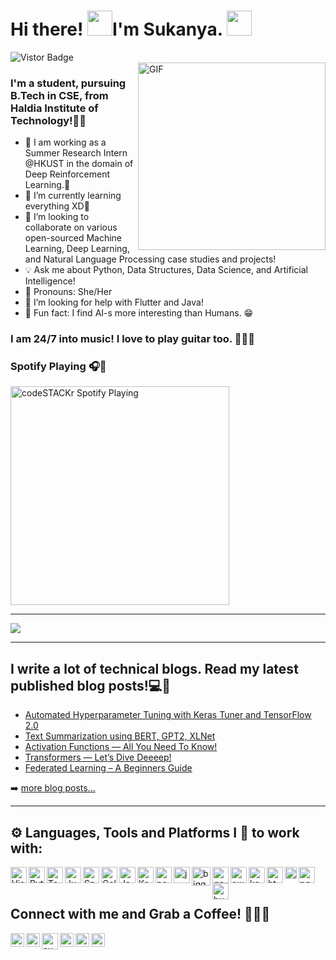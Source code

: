 <h1>Hi there! <img src="https://media.giphy.com/media/hvRJCLFzcasrR4ia7z/giphy.gif" height="40px" width="40px">I'm  Sukanya. <img src="https://i.pinimg.com/originals/9a/9a/9b/9a9a9b634f83bd01ad1318702749d7ba.png" height="40px" width="40px"></h1><a target="_blank"><img src="https://visitor-badge.glitch.me/badge?page_id=Machine-Learning-Moron.Machine-Learning-Moron" alt="Vistor Badge"></a>

<div>
<img align="right" alt="GIF" height="300px" src="https://cdn.dribbble.com/users/331265/screenshots/2498700/ana-d-small.gif"/>
</div>

### I'm a student, pursuing B.Tech in CSE, from Haldia Institute of Technology!👩‍🎓


- 🔭 I am working as a Summer Research Intern @HKUST in the domain of Deep Reinforcement Learning.🤖
- 🌱 I’m currently learning everything XD🤣
- 👯  I’m looking to collaborate on various open-sourced Machine Learning, Deep Learning, and Natural Language Processing case studies and projects!
- 💡 Ask me about Python, Data Structures, Data Science, and Artificial Intelligence!
- 👩 Pronouns: She/Her
- 🤔 I’m looking for help with Flutter and Java!
- 🤣 Fun fact: I find AI-s more interesting than Humans. 😁

### I am 24/7 into music! I love to play guitar too. 🎼🎸🎶 

### Spotify Playing 🎧👀

[<img src="https://now-playing-codestackr.vercel.app/api/spotify-playing" alt="codeSTACKr Spotify Playing" width="350" />](https://open.spotify.com/user/swyqyimdc12jajde4vpwd2x1b)

---
<p align="left">
<img src = "https://github-readme-stats.vercel.app/api?username=Machine-Learning-Moron&&show_icons=true&title_color=ffffff&icon_color=2E3332&text_color=2E3332&bg_color=FFD700"/>
</p>

---
## I write a lot of technical blogs. Read my latest published blog posts!💻📌

<!-- BLOG-POST-LIST:START -->
- [Automated Hyperparameter Tuning with Keras Tuner and TensorFlow 2.0](https://medium.com/analytics-vidhya/automated-hyperparameter-tuning-with-keras-tuner-and-tensorflow-2-0-31ec83f08a62)
- [Text Summarization using BERT, GPT2, XLNet](https://medium.com/analytics-vidhya/text-summarization-using-bert-gpt2-xlnet-5ee80608e961)
- [Activation Functions — All You Need To Know!](https://medium.com/analytics-vidhya/activation-functions-all-you-need-to-know-355a850d025e)
- [Transformers — Let’s Dive Deeeep!](https://medium.com/analytics-vidhya/transformers-lets-dive-deeeep-7784bdb20807)
- [Federated Learning – A Beginners Guide](https://www.analyticsvidhya.com/blog/2021/05/federated-learning-a-beginners-guide/)

<!-- BLOG-POST-LIST:END -->

➡️ [more blog posts...](https://sukanyabag.medium.com/)

---

## ⚙ Languages, Tools and Platforms I 💛 to work with:

<img align="left" alt="Visual Studio Code" width="26px" src="https://upload.wikimedia.org/wikipedia/commons/2/2d/Visual_Studio_Code_1.18_icon.svg"/>
<img align="left" alt="Python" width="26px" src="https://upload.wikimedia.org/wikipedia/commons/0/0a/Python.svg"/>
<img align="left" alt="TensorFlow" width="26px" src="https://upload.wikimedia.org/wikipedia/commons/2/2d/Tensorflow_logo.svg"/>
<img align="left" alt="Jupyter" width="26px" src="https://upload.wikimedia.org/wikipedia/commons/3/38/Jupyter_logo.svg"/>
<img align="left" alt="Spyder" width="26px" src="https://upload.wikimedia.org/wikipedia/commons/7/7e/Spyder_logo.svg"/>
<img align="left" alt="Colaboratory" width="26px" src="https://miro.medium.com/max/512/0*ffbATxpDRokOBXzE.png"/>
<img align="left" alt="Java" width="26px" src="https://www.blockachain.gr/wp-content/uploads/2018/03/java-coffee-cup-logo.png"/>
<img align="left" alt="Keras" width="26px" src="https://upload.wikimedia.org/wikipedia/commons/a/ae/Keras_logo.svg"/>
<img align="left" alt="pcharm" width="26px" src="https://upload.wikimedia.org/wikipedia/commons/1/1d/PyCharm_Icon.svg" />
<img align="left" alt="javascript" width="26px" src="https://upload.wikimedia.org/wikipedia/commons/9/99/Unofficial_JavaScript_logo_2.svg" />
<img align="left" alt="bigquery" width="30px" src="https://storage.googleapis.com/gweb-cloudblog-publish/images/bigquery2Blogoydo0.max-200x200.PNG"/>
<img align="left" alt="gcp" width="26px" src="https://upload.wikimedia.org/wikipedia/commons/0/01/Google-cloud-platform.svg"/>
<img align="left" alt="aws" width="26px" src="https://essencesolusoft.com/assets/services/cloud/aws/aws-logo.svg"/>
<img align="left" alt="kaggle" width="26px" src="https://cdn4.iconfinder.com/data/icons/logos-and-brands/512/189_Kaggle_logo_logos-512.png"/>
<img align="left" alt="html" width="26px" src="https://upload.wikimedia.org/wikipedia/commons/6/61/HTML5_logo_and_wordmark.svg" />
<img align="left" alt="css" width="19px" src="https://upload.wikimedia.org/wikipedia/commons/d/d5/CSS3_logo_and_wordmark.svg"/>
<img align="left" alt="pgsql" width="26px" src="https://upload.wikimedia.org/wikipedia/commons/2/29/Postgresql_elephant.svg" />
<img align="left" alt="huggingface" width="26px" src="https://ia802805.us.archive.org/15/items/github.com-huggingface-transformers_-_2020-02-12_22-24-48/cover.jpg" />
<br />
<br />


## Connect with me and Grab a Coffee! 🙋‍♀️🥤             
[<img align="left" alt="sukanyabagig" width="22px" src="https://upload.wikimedia.org/wikipedia/commons/e/e7/Instagram_logo_2016.svg" />][instagram]
[<img align="left" alt="sukanyabagln" width="22px" src="https://upload.wikimedia.org/wikipedia/commons/e/e9/Linkedin_icon.svg" />][linkedin]
[<img align="left" alt="sukanyabaglc" width="26px" src="https://upload.wikimedia.org/wikipedia/commons/1/19/LeetCode_logo_black.png" />][leetcode]
[<img align="left" alt="sukanyabaghr" width="22px" src="https://upload.wikimedia.org/wikipedia/commons/6/6a/Hackerrank_meaningful_logo.svg" />][hackerrank]
[<img align="left" alt="sukanyabagfb" width="22px" src="https://cdn4.iconfinder.com/data/icons/logos-and-brands/512/189_Kaggle_logo_logos-512.png" />][kaggle]
[<img align="left" alt="sukanyabagfb" width="22px" src="https://iconape.com/wp-content/png_logo_vector/facebook-f-logo-2019.png" />][facebook]


[instagram]: https://www.instagram.com/s.u.k.a.n.y.a.__/
[linkedin]: https://www.linkedin.com/in/sukannya/
[leetcode]: https://leetcode.com/sukannya472/
[hackerrank]: https://www.hackerrank.com/sukannya472
[facebook]: https://www.facebook.com/sukanya.bag.904/
[kaggle]: https://www.kaggle.com/sukanyabag

